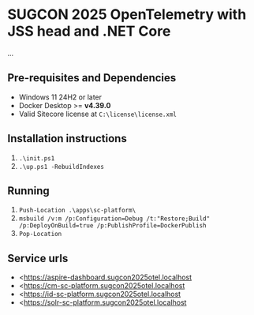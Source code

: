 # SUGCON 2025 OpenTelemetry with JSS head and .NET Core

...

<!--

TODO:

- powerpoint
    - hvad vil vi løse? composable, architecture, multiple components, sitecore stack
    - hvad er open telemetry
    - standardiseret, mange teknologier, ens koncepter
    - hvilke dele er der
    - SDK og zero-code
    - Lightweight dev setup such as aspire dashboard
    - Production ready stacks such as signoz, grafana, cloud offerings such as SigNoz cloud, Application Insights, New Relic, Datadog
    - demo
    - what did we see...
      - traces across applications and technologies
      - aspire dashboard (simple dev focused)
      - signoz
      - application insights (vercel)
    - metrics
      - other: grafana/tempo, new relic, data dog, etc.
      - application level
      - OS level
    - perspektiv
      - client instrumentation
      - cloud infrastructure
- update sitecore management service og CLI
- ....

-->

## Pre-requisites and Dependencies

- Windows 11 24H2 or later
- Docker Desktop >= **v4.39.0**
- Valid Sitecore license at `C:\license\license.xml`

## Installation instructions

1. `.\init.ps1`
1. `.\up.ps1 -RebuildIndexes`

## Running

1. `Push-Location .\apps\sc-platform\`
1. `msbuild /v:m /p:Configuration=Debug /t:"Restore;Build" /p:DeployOnBuild=true /p:PublishProfile=DockerPublish`
1. `Pop-Location`


## Service urls

- <https://aspire-dashboard.sugcon2025otel.localhost
- <https://cm-sc-platform.sugcon2025otel.localhost
- <https://id-sc-platform.sugcon2025otel.localhost
- <https://solr-sc-platform.sugcon2025otel.localhost
